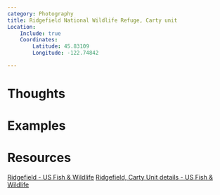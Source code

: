 ```yaml
---
category: Photography
title: Ridgefield National Wildlife Refuge, Carty unit
Location:
    Include: true
    Coordinates:
        Latitude: 45.83109
        Longitude: -122.74842

---
```


# Thoughts

# Examples

# Resources
 
[Ridgefield - US Fish & Wildlife](https://www.fws.gov/refuge/ridgefield)
[Ridgefield, Carty Unit details - US Fish & Wildlife](https://www.fws.gov/refuge/ridgefield/visit-us/locations/carty-unit-refuge-headquarters)

